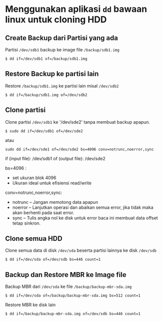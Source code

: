 # Menggunakan aplikasi `dd` bawaan linux untuk cloning HDD

## Create Backup dari Partisi yang ada

Partisi `/dev/sdb1` backup ke image file `/backup/sdb1.img`

```
$ dd if=/dev/sdb1 of=/backup/sdb1.img
```

## Restore Backup ke partisi lain

Restore `/backup/sdb1.img` ke partisi lain misal `/dev/sdb2`
```
$ dd if=/backup/sdb1.img of=/dev/sdb2
```

## Clone partisi

Clone partisi `/dev/sdb1` ke '/dev/sde2' tanpa membuat backup apapun.
```
$ sudo dd if=/dev/sdb1 of=/dev/sde2
```
atau
```
sudo dd if=/dev/sde1 of=/dev/sde2 bs=4096 conv=notrunc,noerror,sync
```

if (input file): /dev/sdb1
of (output file): /dev/sde2

bs=4096 :
- set ukuran blok 4096
- Ukuran ideal untuk efisiensi read/write

conv=notrunc,noerror,sync:
- notrunc – Jangan memotong data apapun
- noerror – Lanjutkan operasi dan abaikan semua error, jika tidak maka akan berhenti pada saat error.
- sync – Tulis angka nol ke disk untuk error baca ini membuat data offset tetap sinkron.

## Clone semua HDD

Clone semua data di disk `/dev/sda` beserta partisi lainnya ke disk `/dev/sdb`
```
$ dd if=/dev/sda of=/dev/sdb bs=446 count=1
```

## Backup dan Restore MBR ke Image file

Backup MBR dari `/dev/sda` ke file `/backup/backup-mbr-sda.img`
```
$ dd if=/dev/sda of=/backup/backup-mbr-sda.img bs=512 count=1
```

Restore MBR ke disk lain
```
$ dd if=/backup/backup-mbr-sda.img of=/dev/sdb bs=446 count=1
```
